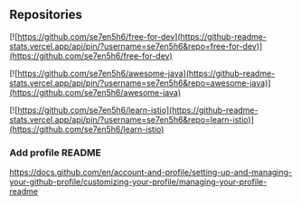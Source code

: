 ## Repositories
[![https://github.com/se7en5h6/free-for-dev](https://github-readme-stats.vercel.app/api/pin/?username=se7en5h6&repo=free-for-dev)](https://github.com/se7en5h6/free-for-dev)

[![https://github.com/se7en5h6/awesome-java](https://github-readme-stats.vercel.app/api/pin/?username=se7en5h6&repo=awesome-java)](https://github.com/se7en5h6/awesome-java)

[![https://github.com/se7en5h6/learn-istio](https://github-readme-stats.vercel.app/api/pin/?username=se7en5h6&repo=learn-istio)](https://github.com/se7en5h6/learn-istio)

### Add profile README
https://docs.github.com/en/account-and-profile/setting-up-and-managing-your-github-profile/customizing-your-profile/managing-your-profile-readme
